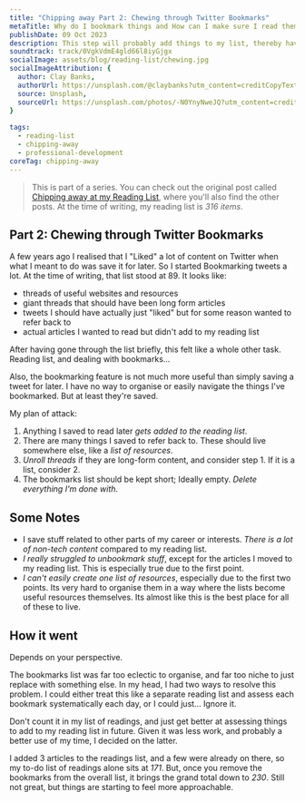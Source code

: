 ```yaml
---
title: "Chipping away Part 2: Chewing through Twitter Bookmarks"
metaTitle: Why do I bookmark things and How can I make sure I read them?
publishDate: 09 Oct 2023
description: This step will probably add things to my list, thereby having the opposite effect.
soundtrack: track/0VgkVdmE4gld66l8iyGjgx
socialImage: assets/blog/reading-list/chewing.jpg
socialImageAttribution: {
  author: Clay Banks,
  authorUrl: https://unsplash.com/@claybanks?utm_content=creditCopyText&utm_medium=referral&utm_source=unsplash,
  source: Unsplash,
  sourceUrl: https://unsplash.com/photos/-N0YnyNweJQ?utm_content=creditCopyText&utm_medium=referral&utm_source=unsplash,  
}
  
tags:
  - reading-list
  - chipping-away
  - professional-development
coreTag: chipping-away
---
```


> This is part of a series. You can check out the original post called [Chipping away at my Reading List](/blog/chipping-away-at-my-reading-list), where you'll also find the other posts. At the time of writing, my reading list is *316 items*.

## Part 2: Chewing through Twitter Bookmarks

A few years ago I realised that I "Liked" a lot of content on Twitter when what I meant to do was save it for later. So I started Bookmarking tweets a lot. At the time of writing, that list stood at 89. It looks like:

- threads of useful websites and resources
- giant threads that should have been long form articles
- tweets I should have actually just "liked" but for some reason wanted to refer back to
- actual articles I wanted to read but didn't add to my reading list

After having gone through the list briefly, this felt like a whole other task. Reading list, and dealing with bookmarks...

Also, the bookmarking feature is not much more useful than simply saving a tweet for later. I have no way to organise or easily navigate the things I've bookmarked. But at least they're saved.

My plan of attack:

1. Anything I saved to read later *gets added to the reading list*.
2. There are many things I saved to refer back to. These should live somewhere else, like a *list of resources*.
3. *Unroll threads* if they are long-form content, and consider step 1. If it is a list, consider 2.
4. The bookmarks list should be kept short; Ideally empty. *Delete everything I'm done with*.

## Some Notes

- I save stuff related to other parts of my career or interests. *There is a lot of non-tech content* compared to my reading list.
- *I really struggled to unbookmark stuff*, except for the articles I moved to my reading list. This is especially true due to the first point.
- *I can't easily create one list of resources*, especially due to the first two points. Its very hard to organise them in a way where the lists become useful resources themselves. Its almost like this is the best place for all of these to live.

## How it went

Depends on your perspective.

The bookmarks list was far too eclectic to organise, and far too niche to just replace with something else. In my head, I had two ways to resolve this problem. I could either treat this like a separate reading list and assess each bookmark systematically each day, or I could just... Ignore it.

Don't count it in my list of readings, and just get better at assessing things to add to my reading list in future. Given it was less work, and probably a better use of my time, I decided on the latter.

I added 3 articles to the readings list, and a few were already on there, so my to-do list of readings alone sits at *171*. But, once you remove the bookmarks from the overall list, it brings the grand total down to *230*. Still not great, but things are starting to feel more approachable.
